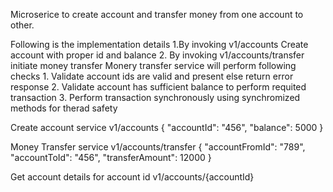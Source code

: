 Microserice to create account and transfer money from one account to other.

Following is the implementation details
1.By invoking v1/accounts Create account with proper id and balance
2. By invoking v1/accounts/transfer initiate money transfer
    Monery transfer service will perform following checks
    1. Validate account ids are valid and present else return error response
    2. Validate account has sufficient balance to perform requited transaction
    3. Perform transaction synchronously using synchromized methods for therad safety

Create account service
v1/accounts
{
    "accountId": "456",
    "balance": 5000
}

Money Transfer service
 v1/accounts/transfer
    {
    "accountFromId": "789",
    "accountToId": "456",
    "transferAmount": 12000
}

Get account details for account id
v1/accounts/{accountId}

